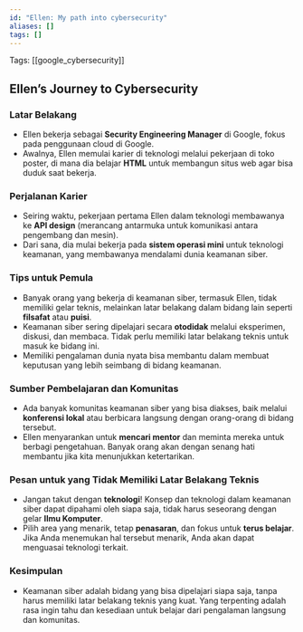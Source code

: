 ```yaml
---
id: "Ellen: My path into cybersecurity"
aliases: []
tags: []
---
```


Tags: [[google_cybersecurity]]

## Ellen’s Journey to Cybersecurity

### Latar Belakang

- Ellen bekerja sebagai **Security Engineering Manager** di Google, fokus pada penggunaan cloud di Google.
- Awalnya, Ellen memulai karier di teknologi melalui pekerjaan di toko poster, di mana dia belajar **HTML** untuk membangun situs web agar bisa duduk saat bekerja.

### Perjalanan Karier

- Seiring waktu, pekerjaan pertama Ellen dalam teknologi membawanya ke **API design** (merancang antarmuka untuk komunikasi antara pengembang dan mesin).
- Dari sana, dia mulai bekerja pada **sistem operasi mini** untuk teknologi keamanan, yang membawanya mendalami dunia keamanan siber.

### Tips untuk Pemula

- Banyak orang yang bekerja di keamanan siber, termasuk Ellen, tidak memiliki gelar teknis, melainkan latar belakang dalam bidang lain seperti **filsafat** atau **puisi**.
- Keamanan siber sering dipelajari secara **otodidak** melalui eksperimen, diskusi, dan membaca. Tidak perlu memiliki latar belakang teknis untuk masuk ke bidang ini.
- Memiliki pengalaman dunia nyata bisa membantu dalam membuat keputusan yang lebih seimbang di bidang keamanan.

### Sumber Pembelajaran dan Komunitas

- Ada banyak komunitas keamanan siber yang bisa diakses, baik melalui **konferensi lokal** atau berbicara langsung dengan orang-orang di bidang tersebut.
- Ellen menyarankan untuk **mencari mentor** dan meminta mereka untuk berbagi pengetahuan. Banyak orang akan dengan senang hati membantu jika kita menunjukkan ketertarikan.

### Pesan untuk yang Tidak Memiliki Latar Belakang Teknis

- Jangan takut dengan **teknologi**! Konsep dan teknologi dalam keamanan siber dapat dipahami oleh siapa saja, tidak harus seseorang dengan gelar **Ilmu Komputer**.
- Pilih area yang menarik, tetap **penasaran**, dan fokus untuk **terus belajar**. Jika Anda menemukan hal tersebut menarik, Anda akan dapat menguasai teknologi terkait.

### Kesimpulan

- Keamanan siber adalah bidang yang bisa dipelajari siapa saja, tanpa harus memiliki latar belakang teknis yang kuat. Yang terpenting adalah rasa ingin tahu dan kesediaan untuk belajar dari pengalaman langsung dan komunitas.
